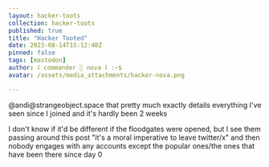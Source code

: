 ```yaml
---
layout: hacker-toots
collection: hacker-toots
published: true
title: "Hacker Tooted"
date: 2023-08-14T15:12:40Z
pinned: false
tags: [mastodon]
author: ⸸ commander ░ nova ⸸ :~$
avatar: /assets/media_attachments/hacker-nova.png

---
```


<p>@andi@strangeobject.space that pretty much exactly details everything I&#39;ve seen since I joined and it&#39;s hardly been 2 weeks </p><p>I don&#39;t know if it&#39;d be different if the floodgates were opened, but I see them passing around this post &quot;it&#39;s a moral imperative to leave twitter/x&quot; and then nobody engages with any accounts except the popular ones/the ones that have been there since day 0</p>


